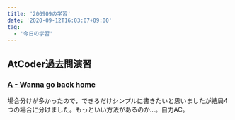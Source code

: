 ```yaml
---
title: '200909の学習'
date: '2020-09-12T16:03:07+09:00'
tag:
  - '今日の学習'
---
```


## AtCoder過去問演習

### [A - Wanna go back home](https://atcoder.jp/contests/agc003/tasks/agc003_a)

場合分けが多かったので，できるだけシンプルに書きたいと思いましたが結局4つの場合に分けました。もっといい方法があるのか…。自力AC。
